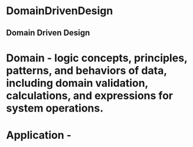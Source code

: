 # DomainDrivenDesign
## Domain Driven Design
# Domain - logic concepts, principles, patterns, and behaviors of data, including domain validation, calculations, and expressions for system operations.
# Application - 
